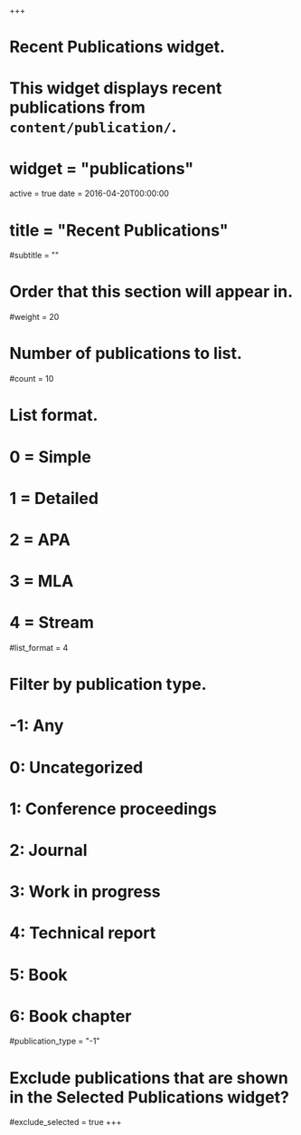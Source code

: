 +++
# Recent Publications widget.
# This widget displays recent publications from `content/publication/`.
# widget = "publications"
active = true
date = 2016-04-20T00:00:00

# title = "Recent Publications"
#subtitle = ""

# Order that this section will appear in.
#weight = 20

# Number of publications to list.
#count = 10

# List format.
#   0 = Simple
#   1 = Detailed
#   2 = APA
#   3 = MLA
#   4 = Stream
#list_format = 4

# Filter by publication type.
# -1: Any
#  0: Uncategorized
#  1: Conference proceedings
#  2: Journal
#  3: Work in progress
#  4: Technical report
#  5: Book
#  6: Book chapter
#publication_type = "-1"

# Exclude publications that are shown in the Selected Publications widget?
#exclude_selected = true
+++

